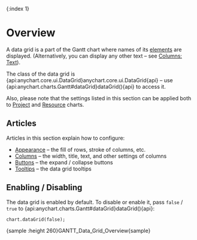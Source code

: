 {:index 1}
# Overview

A data grid is a part of the Gantt chart where names of its [elements](../Elements) are displayed. (Alternatively, you can display any other text – see [Columns: Text](Columns#text_\(labels\))).

The class of the data grid is {api:anychart.core.ui.DataGrid}anychart.core.ui.DataGrid{api} – use {api:anychart.charts.Gantt#dataGrid}dataGrid(){api} to access it.

Also, please note that the settings listed in this section can be applied both to [Project](../Project_Chart) and [Resource](../Resource_Chart) charts.

## Articles

Articles in this section explain how to configure:

* [Appearance](Appearance) – the fill of rows, stroke of columns, etc.
* [Columns](Columns) – the width, title, text, and other settings of columns
* [Buttons](Buttons) – the expand / collapse buttons
* [Tooltips](Tooltips) – the data grid tooltips

## Enabling / Disabling

The data grid is enabled by default. To disable or enable it, pass `false` / `true` to {api:anychart.charts.Gantt#dataGrid}dataGrid(){api}:

```
chart.dataGrid(false);
```

{sample :height 260}GANTT\_Data\_Grid\_Overview{sample}